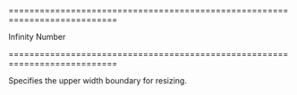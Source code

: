 ===========================================================================
<!--default-->Infinity<!--/default-->
<!--type-->Number<!--/type-->
===========================================================================

<!--shortDescription-->
Specifies the upper width boundary for resizing.
<!--/shortDescription-->

<!--fullDescription-->

<!--/fullDescription-->